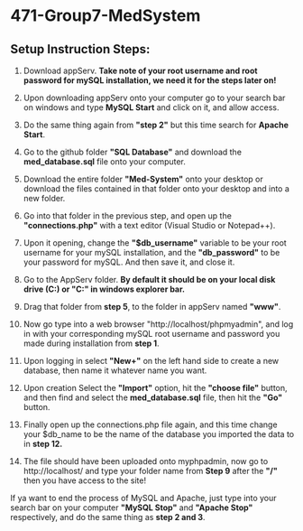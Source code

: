# 471-Group7-MedSystem

## Setup Instruction Steps:
1. Download appServ. **Take note of your root username and root password for mySQL installation, we need it for the steps later on!**

2. Upon downloading appServ onto your computer go to your search bar on windows and type **MySQL Start** and click on it, and allow access.

3. Do the same thing again from **"step 2"** but this time search for **Apache Start**.

4. Go to the github folder **"SQL Database"** and download the **med_database.sql** file onto your computer.

5. Download the entire folder **"Med-System"** onto your desktop or download the files contained in that folder onto your desktop and into a new folder.

6. Go into that folder in the previous step, and open up the **"connections.php"** with a text editor (Visual Studio or Notepad++).

7. Upon it opening, change the **"$db_username"** variable to be your root username for your mySQL installation, and the **"db_password"** to be your password for mySQL. And then save it, and close it.

8. Go to the AppServ folder. **By default it should be on your local disk drive (C:) or "C:\" in windows explorer bar.**

9. Drag that folder from **step 5**, to the folder in appServ named **"www"**.

10. Now go type into a web browser "http://localhost/phpmyadmin", and log in with your corresponding mySQL root username and password you made during installation from **step 1**.

11. Upon logging in select **"New+"** on the left hand side to create a new database, then name it whatever name you want.

12. Upon creation Select the **"Import"** option, hit the **"choose file"** button, and then find and select the **med_database.sql** file, then hit the **"Go"** button.

13. Finally open up the connections.php file again, and this time change your $db_name to be the name of the database you imported the data to in **step 12.**

13. The file should have been uploaded onto myphpadmin, now go to http://localhost/ and type your folder name from **Step 9** after the **"/"** then you have access to the site!

If ya want to end the process of MySQL and Apache, just type into your search bar on your computer **"MySQL Stop"** and **"Apache Stop"** respectively, 
and do the same thing as **step 2 and 3**. 
